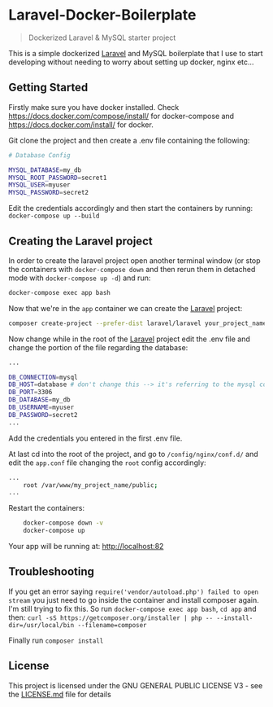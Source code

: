 # Laravel-Docker-Boilerplate

> Dockerized Laravel & MySQL starter project

This is a simple dockerized [Laravel](https://laravel.com/docs/7.x/installation) and MySQL boilerplate that I use to start developing without needing to worry about setting up docker, nginx etc...

## Getting Started

Firstly make sure you have docker installed. Check <https://docs.docker.com/compose/install/> for docker-compose and <https://docs.docker.com/install/> for docker.

Git clone the project and then create a .env file containing the following:

```bash
# Database Config

MYSQL_DATABASE=my_db
MYSQL_ROOT_PASSWORD=secret1
MYSQL_USER=myuser
MYSQL_PASSWORD=secret2
```

Edit the credentials accordingly and then start the containers by running:
```docker-compose up --build```

## Creating the Laravel project

In order to create the laravel project open another terminal window (or stop the containers with `docker-compose down` and then rerun them in detached mode with `docker-compose up -d`) and run:

```bash
docker-compose exec app bash
```

Now that we're in the `app` container we can create the [Laravel](https://laravel.com/docs/7.x/installation) project:

```bash
composer create-project --prefer-dist laravel/laravel your_project_name
```

Now change while in the root of the [Laravel](https://laravel.com/docs/7.x/installation) project edit the .env file and change the portion of the file regarding the database:

```bash
...

DB_CONNECTION=mysql
DB_HOST=database # don't change this --> it's referring to the mysql container
DB_PORT=3306
DB_DATABASE=my_db
DB_USERNAME=myuser
DB_PASSWORD=secret2
...
```

Add the credentials you entered in the first .env file.

At last cd into the root of the project, and go to ` /config/nginx/conf.d/ ` and edit the `app.conf` file changing the `root` config accordingly:

```bash
...
    root /var/www/my_project_name/public;
...
```

Restart the containers:

```bash
    docker-compose down -v
    docker-compose up
```

Your app will be running at: <http://localhost:82>

## Troubleshooting

If you get an error saying `require('vendor/autoload.php') failed to open stream` you just need to go inside the container
and install composer again. I'm still trying to fix this.
So run `docker-compose exec app bash`, `cd app` and then:
 `curl -sS https://getcomposer.org/installer | php -- --install-dir=/usr/local/bin --filename=composer`

Finally run `composer install`

## License

This project is licensed under the GNU GENERAL PUBLIC LICENSE V3 - see the [LICENSE.md](LICENSE.md) file for details
